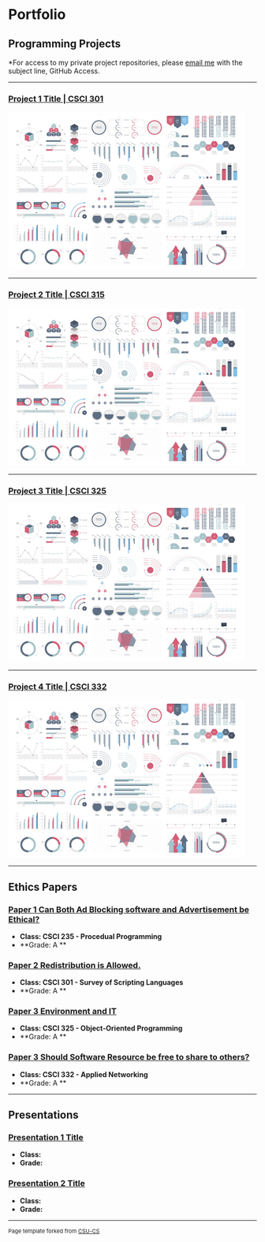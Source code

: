Portfolio
=========

Programming Projects
--------------------

*For access to my private project repositories, please [email me](mailto:jmin@csustudent.net?subject=GitHub%20Access) with the subject line, GitHub Access.

---
### [Project 1 Title | CSCI 301](project1)

![Project 1 Thumbnail Name](images/dummy_thumbnail.jpg)

---
### [Project 2 Title | CSCI 315](project1)

![Project 2 Thumbnail Name](images/dummy_thumbnail.jpg)

---
### [Project 3 Title | CSCI 325](project1)

![Project 3 Thumbnail Name](images/dummy_thumbnail.jpg)

---
### [Project 4 Title | CSCI 332](project1)

![Project 4 Thumbnail Name](images/dummy_thumbnail.jpg)

---

Ethics Papers
-------------

### [Paper 1 Can Both Ad Blocking software and Advertisement be Ethical?](/pdf/Ad_Blocking_Paper.pdf)

-   **Class: CSCI 235 - Procedual Programming**  
-   **Grade: A **

### [Paper 2 Redistribution is Allowed.](/pdf/Redistribution_is_Allowed.pdf)

-   **Class: CSCI 301 - Survey of Scripting Languages** 
-   **Grade: A **

### [Paper 3 Environment and IT](/pdf/EnvironmentandIT.pdf)

-   **Class: CSCI 325 - Object-Oriented Programming** 
-   **Grade: A **

### [Paper 3 Should Software Resource be free to share to others?](/pdf/SoftwareResourcebeFree.pdf)

-   **Class: CSCI 332 - Applied Networking** 
-   **Grade: A **

---

Presentations
-------------

### [Presentation 1 Title](/pdf/sample_presentation.pdf)

- **Class:** 
- **Grade:**


### [Presentation 2 Title](/pdf/sample_presentation.pdf)

- **Class:** 
- **Grade:**

---

<p style="font-size:11px">Page template forked from <a href="https://github.com/csu-cs/csci-portfolio">CSU-CS</a></p>
<!-- Remove above link if you don't want to attributive -->
